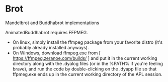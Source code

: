 # Brot

Mandelbrot and Buddhabrot implementations

AnimatedBuddhabrot requires FFPMEG. 
* On linux, simply install the ffmpeg package from your favorite distro (it's probably already installed anyways). 
* On Windows, download ffmpeg.exe from [ https://ffmpeg.zeranoe.com/builds/ ] and put it in the current working directory along with the .dyalog files (or in the %PATH% if you're feeling brave), and run the code by double-clicking on the .dyapp file so that ffpmeg.exe ends up in the current working directory of the APL session.
